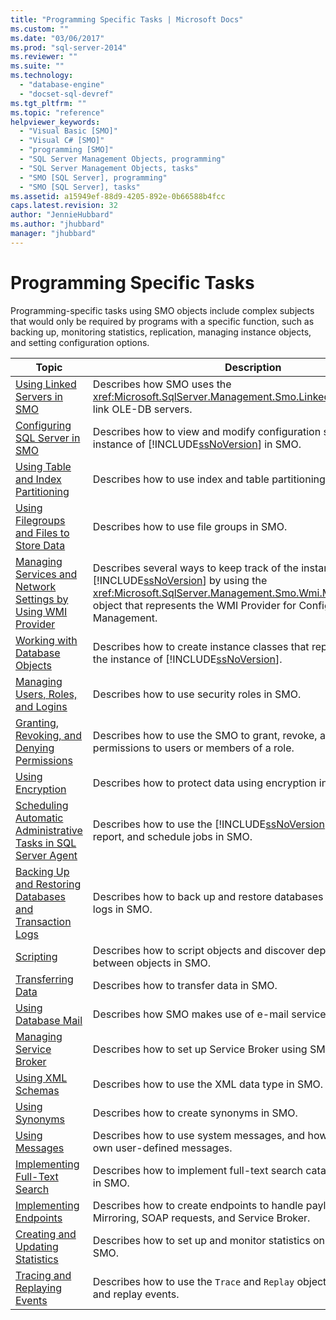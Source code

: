 ```yaml
---
title: "Programming Specific Tasks | Microsoft Docs"
ms.custom: ""
ms.date: "03/06/2017"
ms.prod: "sql-server-2014"
ms.reviewer: ""
ms.suite: ""
ms.technology: 
  - "database-engine"
  - "docset-sql-devref"
ms.tgt_pltfrm: ""
ms.topic: "reference"
helpviewer_keywords: 
  - "Visual Basic [SMO]"
  - "Visual C# [SMO]"
  - "programming [SMO]"
  - "SQL Server Management Objects, programming"
  - "SQL Server Management Objects, tasks"
  - "SMO [SQL Server], programming"
  - "SMO [SQL Server], tasks"
ms.assetid: a15949ef-88d9-4205-892e-0b66588b4fcc
caps.latest.revision: 32
author: "JennieHubbard"
ms.author: "jhubbard"
manager: "jhubbard"
---
```

# Programming Specific Tasks
  Programming-specific tasks using SMO objects include complex subjects that would only be required by programs with a specific function, such as backing up, monitoring statistics, replication, managing instance objects, and setting configuration options.  
  
|Topic|Description|  
|-----------|-----------------|  
|[Using Linked Servers in SMO](../../../2014/database-engine/dev-guide/using-linked-servers-in-smo.md)|Describes how SMO uses the <xref:Microsoft.SqlServer.Management.Smo.LinkedServer> object to link OLE-DB servers.|  
|[Configuring SQL Server in SMO](../../../2014/database-engine/dev-guide/configuring-sql-server-in-smo.md)|Describes how to view and modify configuration settings for the instance of [!INCLUDE[ssNoVersion](../../includes/ssnoversion-md.md)] in SMO.|  
|[Using Table and Index Partitioning](../../../2014/database-engine/dev-guide/using-table-and-index-partitioning.md)|Describes how to use index and table partitioning in SMO.|  
|[Using Filegroups and Files to Store Data](../../../2014/database-engine/dev-guide/using-filegroups-and-files-to-store-data.md)|Describes how to use file groups in SMO.|  
|[Managing Services and Network Settings by Using WMI Provider](../../../2014/database-engine/dev-guide/managing-services-and-network-settings-by-using-wmi-provider.md)|Describes several ways to keep track of the instance of [!INCLUDE[ssNoVersion](../../includes/ssnoversion-md.md)] by using the <xref:Microsoft.SqlServer.Management.Smo.Wmi.ManagedComputer> object that represents the WMI Provider for Configuration Management.|  
|[Working with Database Objects](../../../2014/database-engine/dev-guide/working-with-database-objects.md)|Describes how to create instance classes that represent objects on the instance of [!INCLUDE[ssNoVersion](../../includes/ssnoversion-md.md)].|  
|[Managing Users, Roles, and Logins](../../../2014/database-engine/dev-guide/managing-users-roles-and-logins.md)|Describes how to use security roles in SMO.|  
|[Granting, Revoking, and Denying Permissions](../../../2014/database-engine/dev-guide/granting-revoking-and-denying-permissions.md)|Describes how to use the SMO to grant, revoke, and deny permissions to users or members of a role.|  
|[Using Encryption](../../../2014/database-engine/dev-guide/using-encryption.md)|Describes how to protect data using encryption in SMO.|  
|[Scheduling Automatic Administrative Tasks in SQL Server Agent](../../../2014/database-engine/dev-guide/scheduling-automatic-administrative-tasks-in-sql-server-agent.md)|Describes how to use the [!INCLUDE[ssNoVersion](../../includes/ssnoversion-md.md)] Agent to monitor, report, and schedule jobs in SMO.|  
|[Backing Up and Restoring Databases and Transaction Logs](../../../2014/database-engine/dev-guide/backing-up-and-restoring-databases-and-transaction-logs.md)|Describes how to back up and restore databases and transaction logs in SMO.|  
|[Scripting](../../../2014/database-engine/dev-guide/scripting.md)|Describes how to script objects and discover dependencies between objects in SMO.|  
|[Transferring Data](../../../2014/database-engine/dev-guide/transferring-data.md)|Describes how to transfer data in SMO.|  
|[Using Database Mail](../../relational-databases/database-mail/database-mail.md)|Describes how SMO makes use of e-mail services.|  
|[Managing Service Broker](../../../2014/database-engine/dev-guide/managing-service-broker.md)|Describes how to set up Service Broker using SMO.|  
|[Using XML Schemas](../../../2014/database-engine/dev-guide/using-xml-schemas.md)|Describes how to use the XML data type in SMO.|  
|[Using Synonyms](../../../2014/database-engine/dev-guide/using-synonyms.md)|Describes how to create synonyms in SMO.|  
|[Using Messages](../../../2014/database-engine/dev-guide/using-messages.md)|Describes how to use system messages, and how to define your own user-defined messages.|  
|[Implementing Full-Text Search](../../relational-databases/search/full-text-search.md)|Describes how to implement full-text search catalogs and indexes in SMO.|  
|[Implementing Endpoints](../../../2014/database-engine/dev-guide/implementing-endpoints.md)|Describes how to create endpoints to handle payloads for Database Mirroring, SOAP requests, and Service Broker.|  
|[Creating and Updating Statistics](../../../2014/database-engine/dev-guide/creating-and-updating-statistics.md)|Describes how to set up and monitor statistics on a database in SMO.|  
|[Tracing and Replaying Events](../../../2014/database-engine/dev-guide/tracing-and-replaying-events.md)|Describes how to use the `Trace` and `Replay` objects in SMO to trace and replay events.|  
  
  